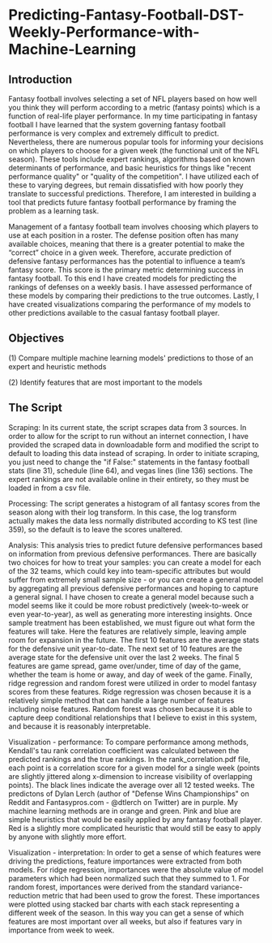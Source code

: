 # Predicting-Fantasy-Football-DST-Weekly-Performance-with-Machine-Learning

## Introduction
Fantasy football involves selecting a set of NFL players based on how well you think they will perform according to a metric (fantasy points) which is a function of real-life player performance. In my time participating in fantasy football I have learned that the system governing fantasy football performance is very complex and extremely difficult to predict. Nevertheless, there are numerous popular tools for informing your decisions on which players to choose for a given week (the functional unit of the NFL season). These tools include expert rankings, algorithms based on known determinants of performance, and basic heuristics for things like "recent performance quality" or "quality of the competition". I have utilized each of these to varying degrees, but remain dissatisfied with how poorly they translate to successful predictions. Therefore, I am interested in building a tool that predicts future fantasy football performance by framing the problem as a learning task.

Management of a fantasy football team involves choosing which players to use at each position in a roster. The defense position often has many available choices, meaning that there is a greater potential to make the “correct” choice in a given week. Therefore, accurate prediction of defensive fantasy performances has the potential to influence a team’s fantasy score. This score is the primary metric determining success in fantasy football. To this end I have created models for predicting the rankings of defenses on a weekly basis. I have assessed performance of these models by comparing their predictions to the true outcomes. Lastly, I have created visualizations comparing the performance of my models to other predictions available to the casual fantasy football player. 

## Objectives

(1) Compare multiple machine learning models' predictions to those of an expert and heuristic methods

(2) Identify features that are most important to the models

## The Script

Scraping: In its current state, the script scrapes data from 3 sources. In order to allow for the script to run without an internet connection, I have provided the scraped data in downloadable form and modified the script to default to loading this data instead of scraping. In order to initiate scraping, you just need to change the "if False:" statements in the fantasy football stats (line 31), schedule (line 64), and vegas lines (line 136) sections. The expert rankings are not available online in their entirety, so they must be loaded in from a csv file.

Processing: The script generates a histogram of all fantasy scores from the season along with their log transform. In this case, the log transform actually makes the data less normally distributed according to KS test (line 359), so the default is to leave the scores unaltered.

Analysis: This analysis tries to predict future defensive performances based on information from previous defensive performances. There are basically two choices for how to treat your samples: you can create a model for each of the 32 teams, which could key into team-specific attributes but would suffer from extremely small sample size - or you can create a general model by aggregating all previous defensive performances and hoping to capture a general signal. I have chosen to create a general model because such a model seems like it could be more robust predictively (week-to-week or even year-to-year), as well as generating more interesting insights.
Once sample treatment has been established, we must figure out what form the features will take. Here the features are relatively simple, leaving ample room for expansion in the future. The first 10 features are the average stats for the defensive unit year-to-date. The next set of 10 features are the average state for the defensive unit over the last 2 weeks. The final 5 features are game spread, game over/under, time of day of the game, whether the team is home or away, and day of week of the game.
Finally, ridge regression and random forest were utilized in order to model fantasy scores from these features. Ridge regression was chosen because it is a relatively simple method that can handle a large number of features including noise features. Random forest was chosen because it is able to capture deep conditional relationships that I believe to exist in this system, and because it is reasonably interpretable.

Visualization - performance: To compare performance among methods, Kendall's tau rank correlation coefficient was calculated between the predicted rankings and the true rankings. In the rank_correlation.pdf file, each point is a correlation score for a given model for a single week (points are slightly jittered along x-dimension to increase visibility of overlapping points). The black lines indicate the average over all 12 tested weeks. The predictons of Dylan Lerch (author of "Defense Wins Championships" on Reddit and Fantasypros.com - @dtlerch on Twitter) are in purple. My machine learning methods are in orange and green. Pink and blue are simple heuristics that would be easily applied by any fantasy football player. Red is a slightly more complicated heuristic that would still be easy to apply by anyone with slightly more effort.

Visualization - interpretation: In order to get a sense of which features were driving the predictions, feature importances were extracted from both models. For ridge regression, importances were the absolute value of model parameters which had been normalized such that they summed to 1. For random forest, importances were derived from the standard variance-reduction metric that had been used to grow the forest. These importances were plotted using stacked bar charts with each stack representing a different week of the season. In this way you can get a sense of which features are most important over all weeks, but also if features vary in importance from week to week.
